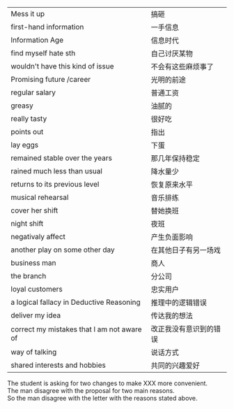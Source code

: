 | | |
|:------|:------|  
|Mess it up    |搞砸  |  
|first-hand information  |一手信息  |
|Information Age   |信息时代  |
|find myself hate sth |自己讨厌某物  |
|wouldn't have this kind of issue |不会有这些麻烦事了  |
|Promising future /career |光明的前途  |
|regular salary | 普通工资  |
|greasy| 油腻的  |
|really tasty |很好吃 | 
|points out |指出  |
|lay eggs |下蛋  |
|remained stable over the years |那几年保持稳定  
|rained much less than usual  |降水量少  
|returns to its previous level |恢复原来水平
|musical rehearsal |音乐排练
|cover her shift |替她换班  
|night shift |夜班  
|negativaly affect |产生负面影响  
|another play on some other day |在其他日子有另一场戏  
|business man |商人  
|the branch |分公司  
|loyal customers |忠实用户  
|a logical fallacy in Deductive Reasoning |推理中的逻辑错误  
|deliver my idea  |传达我的想法  
|correct my mistakes that I am not aware of |改正我没有意识到的错误
|way of talking| 说话方式  
|shared interests and hobbies|共同的兴趣爱好


The student is asking for two changes to make XXX more convenient.  
The man disagree with the proposal for two main reasons.  
So the man disagree with the letter with the reasons stated above.  










